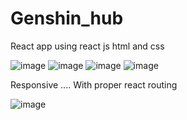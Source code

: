 # Genshin_hub
 React app using react js html and css
 

![image](https://github.com/Loop1911/ImdbClone-responsive-/assets/100345193/effaac0f-cafe-4981-aed6-2e09a508c0c7)
![image](https://github.com/Loop1911/ImdbClone-responsive-/assets/100345193/cae5f9bf-00b8-4230-a9d0-6ae97c70f7ff)
![image](https://github.com/Loop1911/ImdbClone-responsive-/assets/100345193/36bf5beb-c64e-4f74-9381-3a2b2165acf7)
![image](https://github.com/Loop1911/ImdbClone-responsive-/assets/100345193/3279af05-32c6-441a-90e4-d38d63f46acb)


Responsive ....
With proper react routing 




![image](https://github.com/Loop1911/ImdbClone-responsive-/assets/100345193/232cab9b-a674-45d4-8783-f51eecf2ec02)
